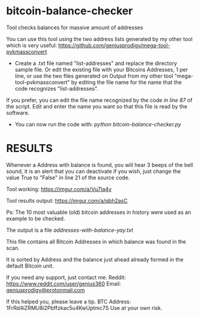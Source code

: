 # bitcoin-balance-checker
Tool checks balances for massive amount of addresses

You can use this tool using the two address lists generated by my other tool which is very useful: https://github.com/geniusprodigy/mega-tool-pvkmassconvert

* Create a .txt file named "list-addresses" and replace the directory sample file. Or edit the existing file with your Bitcoins Addresses, 1 per line, or use the two files generated on Output from my other tool "mega-tool-pvkmassconvert" by editing the file name for the name that the code recognizes "list-addresses".

If you prefer, you can edit the file name recognized by the code *in line 87* of the script. Edit and enter the name you want so that this file is read by the software.

* You can now run the code with: *python bitcoin-balance-checker.py*

# RESULTS

Whenever a Address with balance is found, you will hear 3 beeps of the bell sound, it is an alert that you can deactivate if you wish, just change the value True to "False" in line 21 of the source code.

Tool working: https://imgur.com/a/Vu7Ia4v

Tool results output: https://imgur.com/a/qbh2asC

Ps: The 10 most valuable (old) bitcoin addresses in history were used as an example to be checked.


The output is a file *addresses-with-balance-yay.txt*

This file contains all Bitcoin Addresses in which balance was found in the scan.

It is sorted by Address and the balance just ahead already formed in the default Bitcoin unit.

If you need any support, just contact me. Reddit: https://www.reddit.com/user/genius360 Email: geniusprodigy@protonmail.com

If this helped you, please leave a tip. BTC Address: 1FrRd4iZRMU8i2Pbffzkac5u4KwUptmc7S
Use at your own risk.

